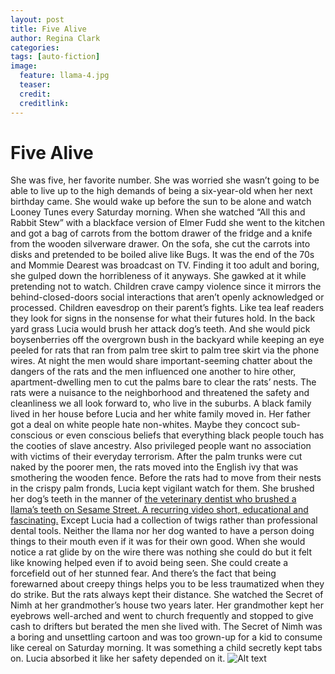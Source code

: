 ```yaml
---
layout: post
title: Five Alive
author: Regina Clark
categories:
tags: [auto-fiction]
image:
  feature: llama-4.jpg
  teaser:
  credit:
  creditlink:
--- 
```


# Five Alive
She was five, her favorite number. She was worried she wasn’t going to be able to live up to the high demands of being a six-year-old when her next birthday came. She would wake up before the sun to be alone and watch Looney Tunes every Saturday morning. When she watched “All this and Rabbit Stew” with a blackface version of Elmer Fudd she went to the kitchen and got a bag of carrots from the bottom drawer of the fridge and a knife from the wooden silverware drawer. On the sofa, she cut the carrots into disks and pretended to be boiled alive like Bugs. It was the end of the 70s and Mommie Dearest was broadcast on TV. Finding it too adult and boring, she gulped down the horribleness of it anyways. She gawked at it while pretending not to watch. Children crave campy violence since it mirrors the behind-closed-doors social interactions that aren’t openly acknowledged or processed. Children eavesdrop on their parent’s fights. Like tea leaf readers they look for signs in the nonsense for what their futures hold. In the back yard grass Lucia would brush her attack dog’s teeth. And she would pick boysenberries off the overgrown bush in the backyard while keeping an eye peeled for rats that ran from palm tree skirt to palm tree skirt via the phone wires. At night the men would share important-seeming chatter about the dangers of the rats and the men influenced one another to hire other, apartment-dwelling men to cut the palms bare to clear the rats’ nests. The rats were a nuisance to the neighborhood and threatened the safety and cleanliness we all look forward to, who live in the suburbs. A black family lived in her house before Lucia and her white family moved in. Her father got a deal on white people hate non-whites. Maybe they concoct sub-conscious or even conscious beliefs that everything black people touch has the cooties of slave ancestry. Also privileged people want no association with victims of their everyday terrorism. After the palm trunks were cut naked by the poorer men, the rats moved into the English ivy that was smothering the wooden fence. Before the rats had to move from their nests in the crispy palm fronds, Lucia kept vigilant watch for them. She brushed her dog’s teeth in the manner of [the veterinary dentist who brushed a llama’s teeth on Sesame Street. A recurring video short, educational and fascinating.](https://www.youtube.com/watch?v=sgkYHhG18uc) Except Lucia had a collection of twigs rather than professional dental tools. Neither the llama nor her dog wanted to have a person doing things to their mouth even if it was for their own good. When she would notice a rat glide by on the wire there was nothing she could do but it felt like knowing helped even if to avoid being seen. She could create a forcefield out of her stunned fear. And there’s the fact that being forewarned about creepy things helps you to be less traumatized when they do strike. But the rats always kept their distance. She watched the Secret of Nimh at her grandmother’s house two years later. Her grandmother kept her eyebrows well-arched and went to church frequently and stopped to give cash to drifters but berated the men she lived with. The Secret of Nimh was a boring and unsettling cartoon and was too grown-up for a kid to consume like cereal on Saturday morning. It was something a child secretly kept tabs on. Lucia absorbed it like her safety depended on it. 
![Alt text](https://media.giphy.com/media/qZWD5RM67rZfi/giphy.gif)
